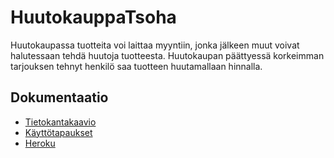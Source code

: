 # HuutokauppaTsoha

Huutokaupassa tuotteita voi laittaa myyntiin, jonka jälkeen muut voivat halutessaan tehdä huutoja tuotteesta. Huutokaupan päättyessä korkeimman tarjouksen tehnyt henkilö saa tuotteen huutamallaan hinnalla.

## Dokumentaatio

+ [Tietokantakaavio](https://github.com/SIholin/HuutokauppaTsoha/blob/master/documentation/Tietokantakaavio.pdf)
+ [Käyttötapaukset](https://github.com/SIholin/HuutokauppaTsoha/blob/master/documentation/usage.md)
+ [Heroku](https://enigmatic-temple-77296.herokuapp.com/)
